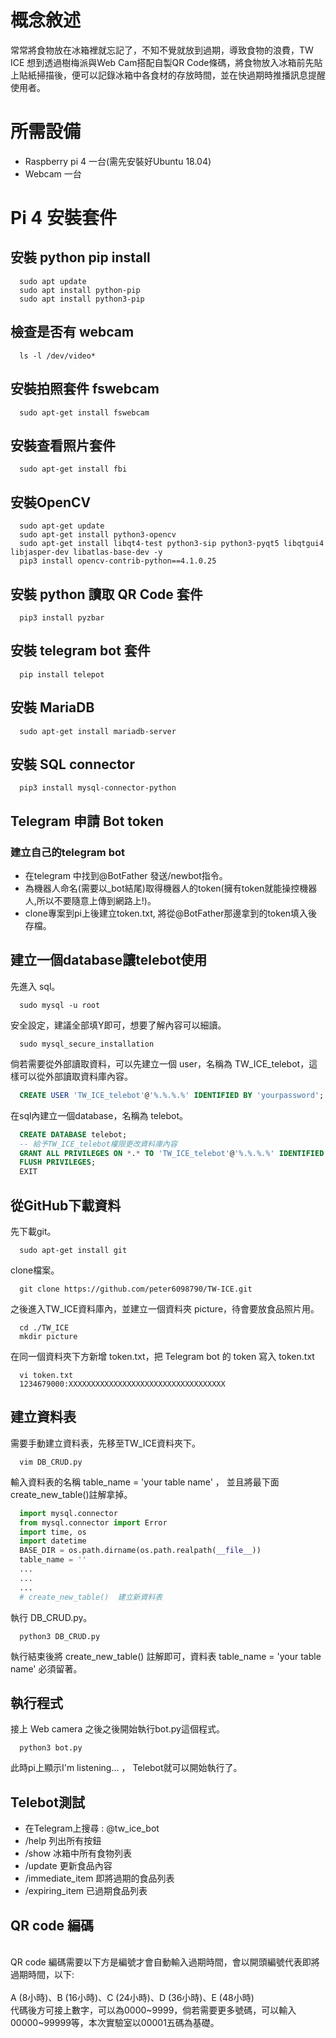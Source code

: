 # 概念敘述
常常將食物放在冰箱裡就忘記了，不知不覺就放到過期，導致食物的浪費，TW ICE 想到透過樹梅派與Web Cam搭配自製QR Code條碼，將食物放入冰箱前先貼上貼紙掃描後，便可以記錄冰箱中各食材的存放時間，並在快過期時推播訊息提醒使用者。
# 所需設備
- Raspberry pi 4 一台(需先安裝好Ubuntu 18.04)
- Webcam 一台
# Pi 4 安裝套件
## 安裝 python pip install
```shell
  sudo apt update
  sudo apt install python-pip
  sudo apt install python3-pip
```
## 檢查是否有 webcam
```shell
  ls -l /dev/video*
```
## 安裝拍照套件 fswebcam
```shell
  sudo apt-get install fswebcam
```
## 安裝查看照片套件
```shell
  sudo apt-get install fbi
```
## 安裝OpenCV
```shell
  sudo apt-get update
  sudo apt-get install python3-opencv
  sudo apt-get install libqt4-test python3-sip python3-pyqt5 libqtgui4 libjasper-dev libatlas-base-dev -y
  pip3 install opencv-contrib-python==4.1.0.25
```
## 安裝 python 讀取 QR Code 套件
```shell
  pip3 install pyzbar
```
## 安裝 telegram bot 套件
```shell
  pip install telepot
```
## 安裝 MariaDB
```shell
  sudo apt-get install mariadb-server
```
## 安裝 SQL connector
```shell
  pip3 install mysql-connector-python
```
## Telegram 申請 Bot token
### 建立自己的telegram bot
- 在telegram 中找到@BotFather 發送/newbot指令。
- 為機器人命名(需要以_bot結尾)取得機器人的token(擁有token就能操控機器人,所以不要隨意上傳到網路上!)。
- clone專案到pi上後建立token.txt, 將從@BotFather那邊拿到的token填入後存檔。
## 建立一個database讓telebot使用
先進入 sql。
```shell
  sudo mysql -u root
```
安全設定，建議全部填Y即可，想要了解內容可以細讀。
```shell
  sudo mysql_secure_installation
```
倘若需要從外部讀取資料，可以先建立一個 user，名稱為 TW_ICE_telebot，這樣可以從外部讀取資料庫內容。
```sql
  CREATE USER 'TW_ICE_telebot'@'%.%.%.%' IDENTIFIED BY 'yourpassword';
```
在sql內建立一個database，名稱為 telebot。
```sql
  CREATE DATABASE telebot;
  -- 給予TW_ICE_telebot權限更改資料庫內容
  GRANT ALL PRIVILEGES ON *.* TO 'TW_ICE_telebot'@'%.%.%.%' IDENTIFIED BY 'yourpassword' ;
  FLUSH PRIVILEGES;
  EXIT
```
## 從GitHub下載資料
先下載git。
```shell
  sudo apt-get install git
```
clone檔案。
```shell
  git clone https://github.com/peter6098790/TW-ICE.git
```
之後進入TW_ICE資料庫內，並建立一個資料夾 picture，待會要放食品照片用。
```shell
  cd ./TW_ICE
  mkdir picture
```
在同一個資料夾下方新增 token.txt，把 Telegram bot 的 token 寫入 token.txt
```shell
  vi token.txt
  1234679000:XXXXXXXXXXXXXXXXXXXXXXXXXXXXXXXXXXX
```
## 建立資料表
需要手動建立資料表，先移至TW_ICE資料夾下。
```shell
  vim DB_CRUD.py
```
輸入資料表的名稱 table_name = 'your table name' ， 並且將最下面create_new_table()註解拿掉。
```python
  import mysql.connector
  from mysql.connector import Error
  import time, os
  import datetime
  BASE_DIR = os.path.dirname(os.path.realpath(__file__))
  table_name = ''
  ...
  ...
  ...
  # create_new_table()  建立新資料表
```
執行 DB_CRUD.py。
```shell
  python3 DB_CRUD.py
```
執行結束後將 create_new_table() 註解即可，資料表 table_name = 'your table name' 必須留著。
## 執行程式
接上 Web camera 之後之後開始執行bot.py這個程式。
```shell
  python3 bot.py
```
此時pi上顯示I'm listening... ， Telebot就可以開始執行了。
## Telebot測試
- 在Telegram上搜尋 : @tw_ice_bot
- /help 列出所有按鈕
- /show 冰箱中所有食物列表
- /update 更新食品內容
- /immediate_item 即將過期的食品列表
- /expiring_item 已過期食品列表
## QR code 編碼
<br>QR code 編碼需要以下方是編號才會自動輸入過期時間，會以開頭編號代表即將過期時間，以下:</br>
<br> A (8小時)、B (16小時)、C (24小時)、D (36小時)、E (48小時) </br>
代碼後方可接上數字，可以為0000~9999，倘若需要更多號碼，可以輸入00000~99999等，本次實驗室以00001五碼為基礎。
